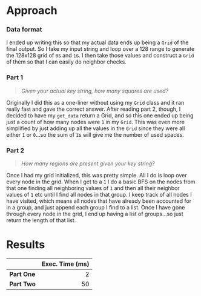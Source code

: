# Approach
### Data format

I ended up writing this so that my actual data ends up being a `Grid` of the final output. So I take my input string
and loop over a 128 range to generate the 128x128 grid of `0`s and `1`s. I then take those values and construct a
`Grid` of them so that I can easily do neighbor checks.

### Part 1
> _Given your actual key string, how many squares are used?_

Originally I did this as a one-liner without using my `Grid` class and it ran really fast and gave the correct answer.
After reading part 2, though, I decided to have my `get_data` return a Grid, and so this one ended up being just a count
of how many nodes were `1` in my `Grid`. This was even more simplified by just adding up all the values in the `Grid`
since they were all either `1` or `0`...so the sum of `1`s will give me the number of used spaces.

### Part 2
> _How many regions are present given your key string?_

Once I had my grid initialized, this was pretty simple. All I do is loop over every node in the grid. When I get to a
`1` I do a basic BFS on the nodes from that one finding all neighboring values of `1` and then all their neighbor values
of `1` etc until I find all nodes in that group. I keep track of all nodes I have visited, which means all nodes that have
already been accounted for in a group, and just append each group I find to a list. Once I have gone through every node
in the grid, I end up having a list of groups...so just return the length of that list.

# Results

|              | Exec. Time (ms) |
|--------------|----------------:|
| **Part One** |               2 |
| **Part Two** |              50 |
